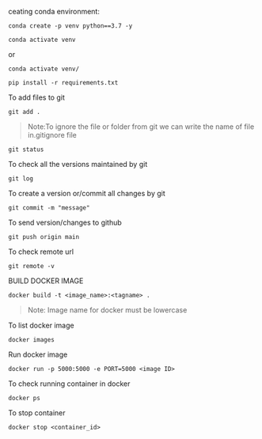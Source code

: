 
ceating conda environment:

```
conda create -p venv python==3.7 -y
```

```
conda activate venv
```
or
```
conda activate venv/
```

```
pip install -r requirements.txt
```

To add files to git
```
git add .
```

>Note:To ignore the file or folder from git we can write the name of file in.gitignore file
```
git status
```

To check all the versions maintained by git
```
git log
```

To create a version or/commit all changes by git
```
git commit -m "message"
```

To send version/changes to github
```
git push origin main
```

To check remote url
```
git remote -v
```


BUILD DOCKER IMAGE

```
docker build -t <image_name>:<tagname> .
```
>Note: Image name for docker must be lowercase

To list docker image
```
docker images
```

Run docker image
```
docker run -p 5000:5000 -e PORT=5000 <image ID>
```
To check running container in docker
```
docker ps
```
To stop container
```
docker stop <container_id>
```



